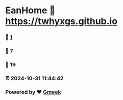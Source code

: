 # EanHome :link: https://twhyxgs.github.io 
### :page_facing_up: [1](https://twhyxgs.github.io/tag.html) 
### :speech_balloon: 7 
### :hibiscus: 19 
### :alarm_clock: 2024-10-31 11:44:42 
### Powered by :heart: [Gmeek](https://github.com/Meekdai/Gmeek)
